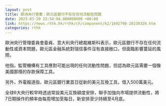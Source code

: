 ```yaml
---
layout: post
title: 歐洲央行管委：歐元區銀行不存在任何流動性問題
date: 2023-03-20 22:54:04.000000000 +08:00
link: https://news.rthk.hk/rthk/ch/component/k2/1692798-20230320.htm
categories: rthk
---
```


歐洲央行管理委員會委員、意大利央行總裁維斯科表示，歐元區銀行不存在任何流動性或資本問題，歐元區金融系統對瑞信事件沒有直接敞口，但面臨影響蔓延的風險。

他指，監管機構有工具應對可能出現的任何流動性問題，但認為歐元區需要一個像美國那樣的存款保障工具。

另外，外電報道指，歐元區銀行業首日從新的美元互換工具，借入500萬美元。

全球6大央行較早時透過常設美元互換額度安排，聯手加強向市場提供流動性，將7日期操作的頻率由每周增加至每日，新安排至少持續至4月底。

